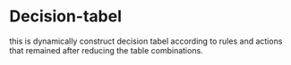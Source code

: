 # Decision-tabel
this is dynamically construct decision tabel according to rules and actions that remained after reducing the table combinations.
